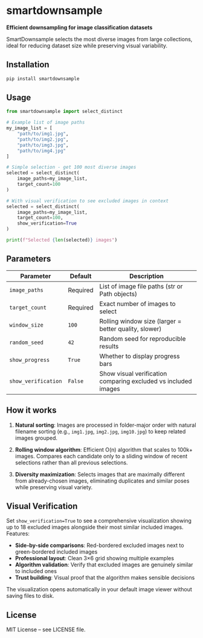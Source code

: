 # smartdownsample

**Efficient downsampling for image classification datasets**

SmartDownsample selects the most diverse images from large collections, ideal for reducing dataset size while preserving visual variability.

## Installation

```bash
pip install smartdownsample
```

## Usage

```python
from smartdownsample import select_distinct

# Example list of image paths
my_image_list = [
    "path/to/img1.jpg",
    "path/to/img2.jpg",
    "path/to/img3.jpg",
    "path/to/img4.jpg"
]

# Simple selection - get 100 most diverse images
selected = select_distinct(
    image_paths=my_image_list,
    target_count=100
)

# With visual verification to see excluded images in context
selected = select_distinct(
    image_paths=my_image_list,
    target_count=100,
    show_verification=True
)

print(f"Selected {len(selected)} images")

```

## Parameters

| Parameter | Default | Description |
|-----------|---------|-------------|
| `image_paths` | Required | List of image file paths (str or Path objects) |
| `target_count` | Required | Exact number of images to select |
| `window_size` | `100` | Rolling window size (larger = better quality, slower) |
| `random_seed` | `42` | Random seed for reproducible results |
| `show_progress` | `True` | Whether to display progress bars |
| `show_verification` | `False` | Show visual verification comparing excluded vs included images |

## How it works

1. **Natural sorting**: Images are processed in folder-major order with natural filename sorting (e.g., `img1.jpg`, `img2.jpg`, `img10.jpg`) to keep related images grouped.

2. **Rolling window algorithm**: Efficient O(n) algorithm that scales to 100k+ images. Compares each candidate only to a sliding window of recent selections rather than all previous selections.

3. **Diversity maximization**: Selects images that are maximally different from already-chosen images, eliminating duplicates and similar poses while preserving visual variety.

## Visual Verification

Set `show_verification=True` to see a comprehensive visualization showing up to 18 excluded images alongside their most similar included images. Features:

- **Side-by-side comparisons**: Red-bordered excluded images next to green-bordered included images
- **Professional layout**: Clean 3×6 grid showing multiple examples 
- **Algorithm validation**: Verify that excluded images are genuinely similar to included ones
- **Trust building**: Visual proof that the algorithm makes sensible decisions

The visualization opens automatically in your default image viewer without saving files to disk.

## License

MIT License – see LICENSE file.
